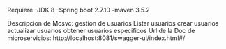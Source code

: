 Requiere 
      -JDK 8
      -Spring boot 2.7.10
      -maven 3.5.2

Descripcion de Mcsvc:
      gestion de usuarios
      Listar usuarios
      crear usuarios
      actualizar usuarios
      obtener usuarios especificos
Url de la Doc de microservicios:
     http://localhost:8081/swagger-ui/index.html#/
